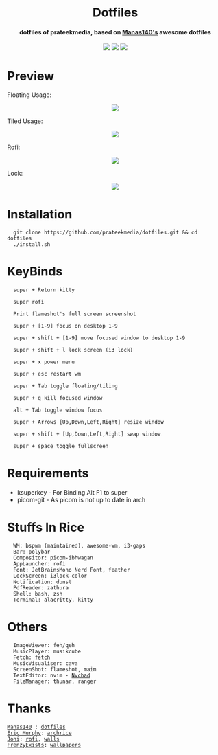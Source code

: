 <h1 align="center">Dotfiles</h1>
<h4 align="center">dotfiles of prateekmedia, based on <a href="https://github.com/Manas140/dotfiles.git">Manas140's</a> awesome dotfiles</h4>

<p align="center">
    <a href="https://github.com/prateekmedia/dotfiles/stargazers"><img src="https://img.shields.io/github/stars/prateekmedia/dotfiles?colorA=151515&colorB=6A9FB5&style=for-the-badge&logo=starship"></a>
    <a href="https://github.com/prateekmedia/dotfiles/issues"><img src="https://img.shields.io/github/issues/prateekmedia/dotfiles?colorA=151515&colorB=F4BF75&style=for-the-badge&logo=bugatti"></a>
    <a href="https://github.com/prateekmedia/dotfiles/network/members"><img src="https://img.shields.io/github/forks/prateekmedia/dotfiles?colorA=151515&colorB=788C4C&style=for-the-badge&logo=github"></a>
</p>

# Preview
Floating Usage:
<p align="center">
  <img src="preview/floating.png"> 
</p>

Tiled Usage:
<p align="center"> 
 <img src="preview/tiled.png">
</p>

Rofi:
<p align="center">
  <img src="preview/rofi.png">
</p>

Lock:
<p align="center">
  <img src="preview/lock.png">
</p>

# Installation
```
  git clone https://github.com/prateekmedia/dotfiles.git && cd dotfiles
  ./install.sh 
```

# KeyBinds
```
  super + Return kitty

  super rofi

  Print flameshot's full screen screenshot

  super + [1-9] focus on desktop 1-9

  super + shift + [1-9] move focused window to desktop 1-9

  super + shift + l lock screen (i3 lock)

  super + x power menu

  super + esc restart wm 

  super + Tab toggle floating/tiling

  super + q kill focused window

  alt + Tab toggle window focus

  super + Arrows [Up,Down,Left,Right] resize window

  super + shift + [Up,Down,Left,Right] swap window

  super + space toggle fullscreen
```

# Requirements
- ksuperkey - For Binding Alt F1 to super
- picom-git - As picom is not up to date in arch

# Stuffs In Rice
```
  WM: bspwm (maintained), awesome-wm, i3-gaps
  Bar: polybar
  Compositor: picom-ibhwagan
  AppLauncher: rofi
  Font: JetBrainsMono Nerd Font, feather
  LockScreen: i3lock-color
  Notification: dunst
  PdfReader: zathura
  Shell: bash, zsh
  Terminal: alacritty, kitty
```

# Others
<pre><code>  ImageViewer: feh/qeh
  MusicPlayer: musikcube
  Fetch: <a href="https://github.com/Manas140/fetch">fetch</a>
  MusicVisualiser: cava
  ScreenShot: flameshot, maim
  TextEditor: nvim - <a href="https://github.com/Nvchad">Nvchad</a>
  FileManager: thunar, ranger
</code></pre>

# Thanks

<pre>
<code><a href="https://github.com/Manas140">Manas140</a> : <a href="https://github.com/Manas140/dotfiles">dotfiles</a>
<a href="https://github.com/ericmurphyxyz">Eric Murphy</a>: <a href="https://github.com/ericmurphyxyz/archrice">archrice</a>
<a href="https://github.com/joniv2">Joni</a>: <a href="https://github.com/joniv2/rofi">rofi</a>, <a href="https://github.com/joniv2/walls">walls</a>
<a href="https://github.com/FrenzyExists">FrenzyExists</a>: <a href="https://github.com/FrenzyExists/wallpapers">wallpapers</a>
  </code></pre>
